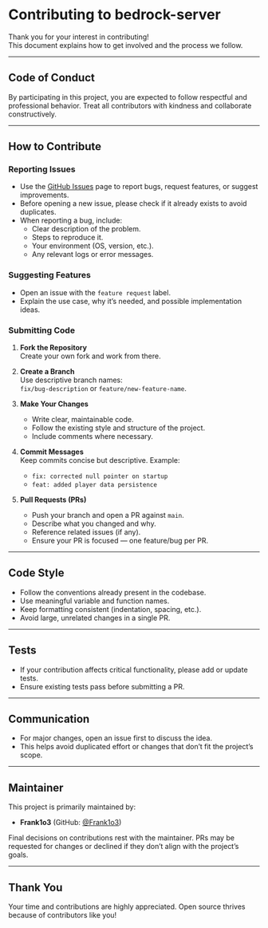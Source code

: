 # Contributing to bedrock-server

Thank you for your interest in contributing!  
This document explains how to get involved and the process we follow.

---

## Code of Conduct

By participating in this project, you are expected to follow respectful and professional behavior. Treat all contributors with kindness and collaborate constructively.

---

## How to Contribute

### Reporting Issues
- Use the [GitHub Issues](../../issues) page to report bugs, request features, or suggest improvements.
- Before opening a new issue, please check if it already exists to avoid duplicates.
- When reporting a bug, include:
  - Clear description of the problem.
  - Steps to reproduce it.
  - Your environment (OS, version, etc.).
  - Any relevant logs or error messages.

### Suggesting Features
- Open an issue with the `feature request` label.
- Explain the use case, why it’s needed, and possible implementation ideas.

### Submitting Code
1. **Fork the Repository**  
   Create your own fork and work from there.

2. **Create a Branch**  
   Use descriptive branch names:  
   `fix/bug-description` or `feature/new-feature-name`.

3. **Make Your Changes**  
   - Write clear, maintainable code.
   - Follow the existing style and structure of the project.
   - Include comments where necessary.

4. **Commit Messages**  
   Keep commits concise but descriptive. Example:  
   - `fix: corrected null pointer on startup`  
   - `feat: added player data persistence`

5. **Pull Requests (PRs)**  
   - Push your branch and open a PR against `main`.  
   - Describe what you changed and why.  
   - Reference related issues (if any).  
   - Ensure your PR is focused — one feature/bug per PR.

---

## Code Style

- Follow the conventions already present in the codebase.
- Use meaningful variable and function names.
- Keep formatting consistent (indentation, spacing, etc.).
- Avoid large, unrelated changes in a single PR.

---

## Tests

- If your contribution affects critical functionality, please add or update tests.
- Ensure existing tests pass before submitting a PR.

---

## Communication

- For major changes, open an issue first to discuss the idea.  
- This helps avoid duplicated effort or changes that don’t fit the project’s scope.  

---

## Maintainer

This project is primarily maintained by:

- **Frank1o3** (GitHub: [@Frank1o3](https://github.com/Frank1o3))

Final decisions on contributions rest with the maintainer. PRs may be requested for changes or declined if they don’t align with the project’s goals.

---

## Thank You

Your time and contributions are highly appreciated. Open source thrives because of contributors like you!
